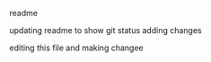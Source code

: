 readme


 
updating readme to show git status
adding changes


editing this file and making changee
